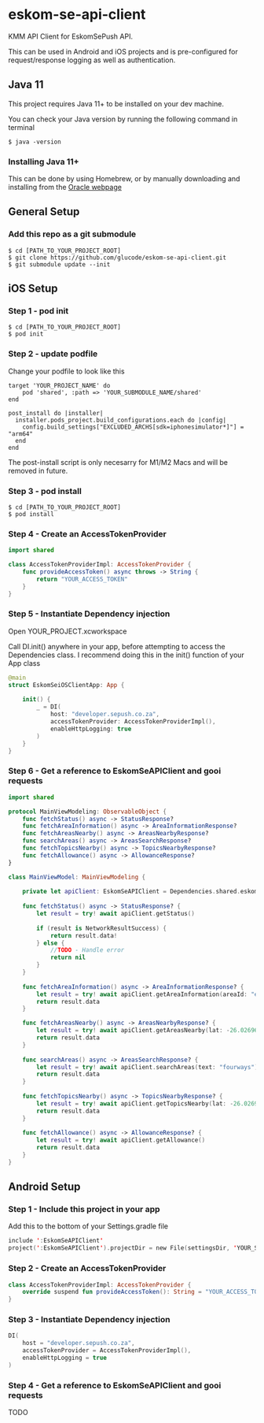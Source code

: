 # eskom-se-api-client
KMM API Client for EskomSePush API. 

This can be used in Android and iOS projects and is pre-configured for request/response logging as well as authentication. 

## Java 11
This project requires Java 11+ to be installed on your dev machine. 

You can check your Java version by running the following command in terminal
```
$ java -version
```

### Installing Java 11+
This can be done by using Homebrew, or by manually downloading and installing from the [Oracle webpage](https://www.oracle.com/java/technologies/downloads)

## General Setup

### Add this repo as a git submodule
```
$ cd [PATH_TO_YOUR_PROJECT_ROOT]
$ git clone https://github.com/glucode/eskom-se-api-client.git
$ git submodule update --init
```

## iOS Setup

### Step 1 - pod init
```
$ cd [PATH_TO_YOUR_PROJECT_ROOT]
$ pod init
```


### Step 2 - update podfile
Change your podfile to look like this
```
target 'YOUR_PROJECT_NAME' do
    pod 'shared', :path => 'YOUR_SUBMODULE_NAME/shared'
end

post_install do |installer|
  installer.pods_project.build_configurations.each do |config|
    config.build_settings["EXCLUDED_ARCHS[sdk=iphonesimulator*]"] = "arm64"
  end
end

```

The post-install script is only necesarry for M1/M2 Macs and will be removed in future. 

### Step 3 - pod install
```
$ cd [PATH_TO_YOUR_PROJECT_ROOT]
$ pod install
```

### Step 4 - Create an AccessTokenProvider

```Swift
import shared

class AccessTokenProviderImpl: AccessTokenProvider {
    func provideAccessToken() async throws -> String {
        return "YOUR_ACCESS_TOKEN"
    }
}
```

### Step 5 - Instantiate Dependency injection
Open YOUR_PROJECT.xcworkspace

Call DI.init() anywhere in your app, before attempting to access the Dependencies class. 
I recommend doing this in the init() function of your App class
```Swift
@main
struct EskomSeiOSClientApp: App {
    
    init() {
        _ = DI(
            host: "developer.sepush.co.za",
            accessTokenProvider: AccessTokenProviderImpl(),
            enableHttpLogging: true
        )
    }
}
```

### Step 6 - Get a reference to EskomSeAPIClient and gooi requests
```Swift
import shared

protocol MainViewModeling: ObservableObject {
    func fetchStatus() async -> StatusResponse?
    func fetchAreaInformation() async -> AreaInformationResponse?
    func fetchAreasNearby() async -> AreasNearbyResponse?
    func searchAreas() async -> AreasSearchResponse?
    func fetchTopicsNearby() async -> TopicsNearbyResponse?
    func fetchAllowance() async -> AllowanceResponse?
}

class MainViewModel: MainViewModeling {
    
    private let apiClient: EskomSeAPIClient = Dependencies.shared.eskomSeAPIClient
    
    func fetchStatus() async -> StatusResponse? {
        let result = try! await apiClient.getStatus()
        
        if (result is NetworkResultSuccess) {
            return result.data!
        } else {
            //TODO - Handle error
            return nil
        }
    }
    
    func fetchAreaInformation() async -> AreaInformationResponse? {
        let result = try! await apiClient.getAreaInformation(areaId: "eskde-10-fourwaysext10cityofjohannesburggauteng", testEvent: .current)
        return result.data
    }

    func fetchAreasNearby() async -> AreasNearbyResponse? {
        let result = try! await apiClient.getAreasNearby(lat: -26.0269658, lon: 28.0137339)
        return result.data
    }
    
    func searchAreas() async -> AreasSearchResponse? {
        let result = try! await apiClient.searchAreas(text: "fourways")
        return result.data
    }
    
    func fetchTopicsNearby() async -> TopicsNearbyResponse? {
        let result = try! await apiClient.getTopicsNearby(lat: -26.0269658, lon: 28.0137339)
        return result.data
    }
    
    func fetchAllowance() async -> AllowanceResponse? {
        let result = try! await apiClient.getAllowance()
        return result.data
    }
}
```

## Android Setup

### Step 1 - Include this project in your app
Add this to the bottom of your Settings.gradle file
```Kotlin
include ':EskomSeAPIClient'
project(':EskomSeAPIClient').projectDir = new File(settingsDir, 'YOUR_SUBMODULE_NAME/shared')
```

### Step 2 - Create an AccessTokenProvider
```Kotlin
class AccessTokenProviderImpl: AccessTokenProvider {
    override suspend fun provideAccessToken(): String = "YOUR_ACCESS_TOKEN"
}
```

### Step 3 - Instantiate Dependency injection
```Kotlin
DI(
    host = "developer.sepush.co.za",
    accessTokenProvider = AccessTokenProviderImpl(),
    enableHttpLogging = true
)
```

### Step 4 - Get a reference to EskomSeAPIClient and gooi requests
TODO
